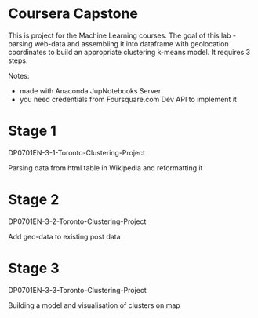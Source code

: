 # Coursera Capstone

This is project for the Machine Learning courses.
The goal of this lab - parsing web-data and assembling it into dataframe with geolocation coordinates to build
an appropriate clustering k-means model. It requires 3 steps.

Notes:
- made with Anaconda JupNotebooks Server
- you need credentials from Foursquare.com Dev API to implement it

# Stage 1
DP0701EN-3-1-Toronto-Clustering-Project

Parsing data from html table in Wikipedia and reformatting it

# Stage 2
DP0701EN-3-2-Toronto-Clustering-Project

Add geo-data to existing post data

# Stage 3
DP0701EN-3-3-Toronto-Clustering-Project

Building a model and visualisation of clusters on map
